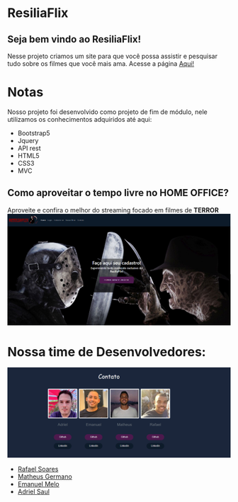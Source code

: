 <h1> ResiliaFlix </h1>

<h2>Seja bem vindo ao ResiliaFlix!</h2>
Nesse projeto criamos um site para que você possa assistir e pesquisar tudo sobre os filmes que você mais ama. Acesse a página <a href="https://matgermano.github.io/resilia_flix/index.html"> Aqui! </a>

<h1>Notas</h1>
Nosso projeto foi desenvolvido como projeto de fim de módulo, nele utilizamos os conhecimentos adquiridos até aqui:

- Bootstrap5
- Jquery
- API rest
- HTML5
- CSS3
- MVC

<h2> Como aproveitar o tempo livre no HOME OFFICE? </h2>
Aproveite e confira o melhor do streaming focado em filmes de <b> TERROR </b>
<img src="./img/readme/telainicial.png">

<h1>Nossa time de Desenvolvedores: </h1>
<img src="./img/readme/integrantes.png">

- <a href = "https://www.linkedin.com/in/rafael-soares-48ba6a144/"> Rafael Soares </a>
- <a href = "https://www.linkedin.com/in/matheusgermanodesouza/"> Matheus Germano </a>
- <a href = "https://www.linkedin.com/in/emanuel-melo-b7285810b/"> Emanuel Melo </a>
- <a href = "https://www.linkedin.com/in/adrielsaul/"> Adriel Saul </a>

